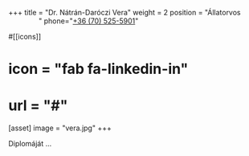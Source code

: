 +++
title = "Dr. Nátrán-Daróczi Vera" 
weight = 2
position = "Állatorvos<br /><span style='opacity:0;'>text align</span>"
phone="<a href='tel:+36-70-525-5901'>+36 (70) 525-5901<a>"

#[[icons]] 
# icon = "fab fa-linkedin-in"
# url = "#"

[asset] 
  image = "vera.jpg"
+++

Diplomáját ... 
